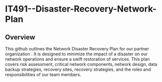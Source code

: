# IT491--Disaster-Recovery-Network-Plan
## Overview

This github outlines the Network Disaster Recovery Plan for our partner organization . It is designed to minimize the impact of a disaster on our network operations and ensure a swift restoration of services. This plan covers risk assessment, critical network components, network design, data backup strategies, recovery sites, recovery strategies, and the roles and responsibilities of our team members.
